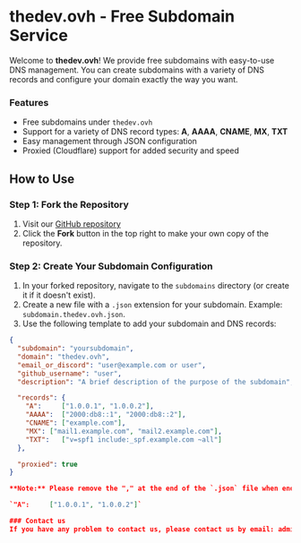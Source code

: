 # thedev.ovh - Free Subdomain Service

Welcome to **thedev.ovh**! We provide free subdomains with easy-to-use DNS management. You can create subdomains with a variety of DNS records and configure your domain exactly the way you want.

### Features
- Free subdomains under `thedev.ovh`
- Support for a variety of DNS record types: **A**, **AAAA**, **CNAME**, **MX**, **TXT**
- Easy management through JSON configuration
- Proxied (Cloudflare) support for added security and speed

## How to Use

### Step 1: Fork the Repository
1. Visit our [GitHub repository](https://github.com/thedev-ovh)
2. Click the **Fork** button in the top right to make your own copy of the repository.

### Step 2: Create Your Subdomain Configuration
1. In your forked repository, navigate to the `subdomains` directory (or create it if it doesn't exist).
2. Create a new file with a `.json` extension for your subdomain. Example: `subdomain.thedev.ovh.json`.
3. Use the following template to add your subdomain and DNS records:

```json
{
  "subdomain": "yoursubdomain",
  "domain": "thedev.ovh",
  "email_or_discord": "user@example.com or user",
  "github_username": "user",
  "description": "A brief description of the purpose of the subdomain",

  "records": {
    "A":     ["1.0.0.1", "1.0.0.2"],
    "AAAA":  ["2000:db8::1", "2000:db8::2"],
    "CNAME": ["example.com"],
    "MX": ["mail1.example.com", "mail2.example.com"],
    "TXT":   ["v=spf1 include:_spf.example.com ~all"]
  },

  "proxied": true
}

**Note:** Please remove the "," at the end of the `.json` file when ending the record.

`"A":     ["1.0.0.1", "1.0.0.2"]`

### Contact us
If you have any problem to contact us, please contact us by email: admin@thedev.ovh - you will receive support soon.
